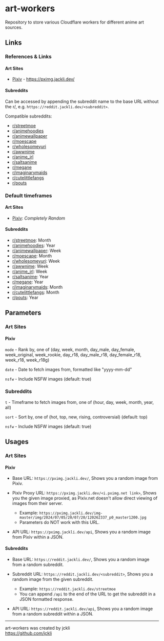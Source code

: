 # art-workers

Repository to store various Cloudflare workers for different anime art sources.

## Links

### References & Links

#### Art Sites

- [Pixiv](https://www.pixiv.net/) - https://pximg.jackli.dev/

#### Subreddits

Can be accessed by appending the subreddit name to the base URL without the r/, e.g. `https://reddit.jackli.dev/<subreddit>`.

Compatible subreddits:

- [r/streetmoe](https://www.reddit.com/r/streetmoe/)
- [r/animehoodies](https://www.reddit.com/r/animehoodies/)
- [r/animewallpaper](https://www.reddit.com/r/animewallpaper/)
- [r/moescape](https://www.reddit.com/r/moescape/)
- [r/wholesomeyuri](https://www.reddit.com/r/wholesomeyuri/)
- [r/awwnime](https://www.reddit.com/r/awwnime/)
- [r/anime_irl](https://www.reddit.com/r/anime_irl/)
- [r/saltsanime](https://www.reddit.com/r/saltsanime/)
- [r/megane](https://www.reddit.com/r/megane/)
- [r/imaginarymaids](https://www.reddit.com/r/imaginarymaids/)
- [r/cutelittlefangs](https://www.reddit.com/r/cutelittlefangs/)
- [r/pouts](https://www.reddit.com/r/pouts/)

### Default timeframes

#### Art Sites

- [Pixiv](https://pximg.jackli.dev/): _Completely Random_

#### Subreddits

- [r/streetmoe](https://reddit.jackli.dev/streetmoe): Month
- [r/animehoodies](https://reddit.jackli.dev/animehoodies): Year
- [r/animewallpaper](https://reddit.jackli.dev/animewallpaper): Week
- [r/moescape](https://reddit.jackli.dev/moescape): Month
- [r/wholesomeyuri](https://reddit.jackli.dev/wholesomeyuri): Week
- [r/awwnime](https://reddit.jackli.dev/awwnime): Week
- [r/anime_irl](https://reddit.jackli.dev/anime_irl): Week
- [r/saltsanime](https://reddit.jackli.dev/saltsanime): Year
- [r/megane](https://reddit.jackli.dev/megane): Year
- [r/imaginarymaids](https://reddit.jackli.dev/imaginarymaids): Month
- [r/cutelittlefangs](https://reddit.jackli.dev/cutelittlefangs): Month
- [r/pouts](https://reddit.jackli.dev/pouts): Year

## Parameters

### Art Sites

#### Pixiv

`mode` - Rank by, one of (day, week, month, day_male, day_female, week_original, week_rookie, day_r18, day_male_r18, day_female_r18, week_r18, week_r18g)

`date` - Date to fetch images from, formatted like "yyyy-mm-dd"

`nsfw` - Include NSFW images (default: true)

### Subreddits

`t` - Timeframe to fetch images from, one of (hour, day, week, month, year, all)

`sort` - Sort by, one of (hot, top, new, rising, controversial) (default: top)

`nsfw` - Include NSFW images (default: true)

## Usages

### Art Sites

#### Pixiv

- Base URL: `https://pximg.jackli.dev/`, Shows you a random image from Pixiv.

- Pixiv Proxy URL: `https://pximg.jackli.dev/<i.pximg.net link>`, Shows you the given image proxied, as Pixiv.net doesn't allow direct viewing of images from their server.

     - Example: `https://pximg.jackli.dev/img-master/img/2024/07/05/20/07/20/120262337_p0_master1200.jpg`
     - Parameters do NOT work with this URL.

- API URL: `https://pximg.jackli.dev/api`, Shows you a random image from Pixiv within a JSON.

#### Subreddits

- Base URL: `https://reddit.jackli.dev/`, Shows you a random image from a random subreddit.

- Subreddit URL: `https://reddit.jackli.dev/<subreddit>`, Shows you a random image from the given subreddit.

     - Example: `https://reddit.jackli.dev/streetmoe`
     - You can append `/api` to the end of the URL to get the subreddit in a JSON formatted response.

- API URL: `https://reddit.jackli.dev/api`, Shows you a random image from a random subreddit within a JSON.

---

art-workers was created by jckli<br>
https://github.com/jckli
